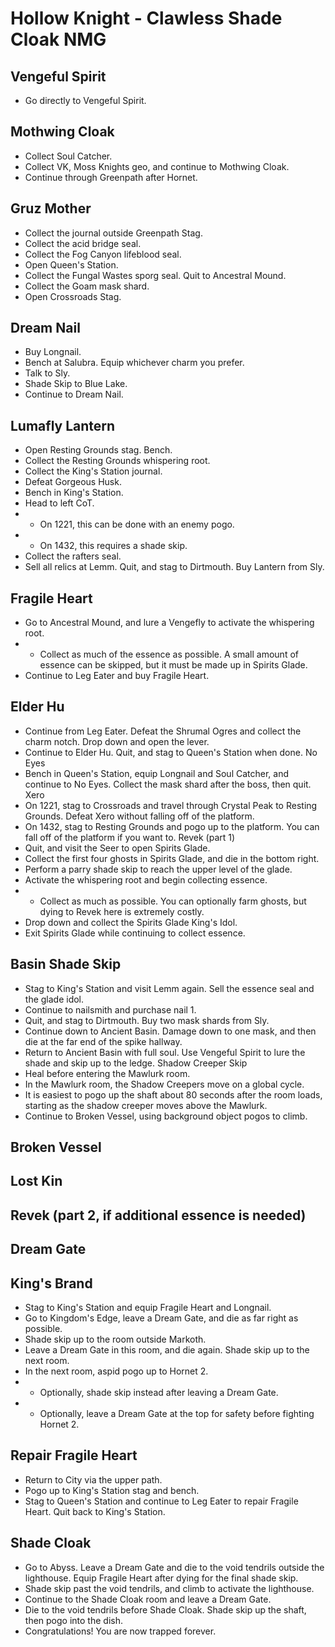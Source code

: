 # Hollow Knight - Clawless Shade Cloak NMG

## Vengeful Spirit
- Go directly to Vengeful Spirit.

## Mothwing Cloak
- Collect Soul Catcher.
- Collect VK, Moss Knights geo, and continue to Mothwing Cloak.
- Continue through Greenpath after Hornet.

## Gruz Mother
- Collect the journal outside Greenpath Stag.
- Collect the acid bridge seal.
- Collect the Fog Canyon lifeblood seal.
- Open Queen's Station.
- Collect the Fungal Wastes sporg seal. Quit to Ancestral Mound.
- Collect the Goam mask shard.
- Open Crossroads Stag.

## Dream Nail
- Buy Longnail.
- Bench at Salubra. Equip whichever charm you prefer.
- Talk to Sly.
- Shade Skip to Blue Lake.
- Continue to Dream Nail.

## Lumafly Lantern
- Open Resting Grounds stag. Bench.
- Collect the Resting Grounds whispering root.
- Collect the King's Station journal.
- Defeat Gorgeous Husk.
- Bench in King's Station.
- Head to left CoT.
- - On 1221, this can be done with an enemy pogo.
- - On 1432, this requires a shade skip.
- Collect the rafters seal.
- Sell all relics at Lemm. Quit, and stag to Dirtmouth. Buy Lantern from Sly.

## Fragile Heart
- Go to Ancestral Mound, and lure a Vengefly to activate the whispering root.
- - Collect as much of the essence as possible. A small amount of essence can be skipped, but it must be made up in Spirits Glade.
- Continue to Leg Eater and buy Fragile Heart.

## Elder Hu
- Continue from Leg Eater. Defeat the Shrumal Ogres and collect the charm notch. Drop down and open the lever.
- Continue to Elder Hu. Quit, and stag to Queen's Station when done.
No Eyes
- Bench in Queen's Station, equip Longnail and Soul Catcher, and continue to No Eyes. Collect the mask shard after the boss, then quit.
Xero
- On 1221, stag to Crossroads and travel through Crystal Peak to Resting Grounds. Defeat Xero without falling off of the platform.
- On 1432, stag to Resting Grounds and pogo up to the platform. You can fall off of the platform if you want to.
Revek (part 1)
- Quit, and visit the Seer to open Spirits Glade.
- Collect the first four ghosts in Spirits Glade, and die in the bottom right.
- Perform a parry shade skip to reach the upper level of the glade.
- Activate the whispering root and begin collecting essence.
- - Collect as much as possible. You can optionally farm ghosts, but dying to Revek here is extremely costly.
- Drop down and collect the Spirits Glade King's Idol.
- Exit Spirits Glade while continuing to collect essence.

## Basin Shade Skip
- Stag to King's Station and visit Lemm again. Sell the essence seal and the glade idol.
- Continue to nailsmith and purchase nail 1.
- Quit, and stag to Dirtmouth. Buy two mask shards from Sly.
- Continue down to Ancient Basin. Damage down to one mask, and then die at the far end of the spike hallway.
- Return to Ancient Basin with full soul. Use Vengeful Spirit to lure the shade and skip up to the ledge.
Shadow Creeper Skip
- Heal before entering the Mawlurk room.
- In the Mawlurk room, the Shadow Creepers move on a global cycle.
- It is easiest to pogo up the shaft about 80 seconds after the room loads, starting as the shadow creeper moves above the Mawlurk.
- Continue to Broken Vessel, using background object pogos to climb.

## Broken Vessel

## Lost Kin

## Revek (part 2, if additional essence is needed)

## Dream Gate

## King's Brand
- Stag to King's Station and equip Fragile Heart and Longnail.
- Go to Kingdom's Edge, leave a Dream Gate, and die as far right as possible.
- Shade skip up to the room outside Markoth.
- Leave a Dream Gate in this room, and die again. Shade skip up to the next room.
- In the next room, aspid pogo up to Hornet 2.
- - Optionally, shade skip instead after leaving a Dream Gate.
- - Optionally, leave a Dream Gate at the top for safety before fighting Hornet 2.

## Repair Fragile Heart
- Return to City via the upper path.
- Pogo up to King's Station stag and bench.
- Stag to Queen's Station and continue to Leg Eater to repair Fragile Heart. Quit back to King's Station.

## Shade Cloak
- Go to Abyss. Leave a Dream Gate and die to the void tendrils outside the lighthouse. Equip Fragile Heart after dying for the final shade skip.
- Shade skip past the void tendrils, and climb to activate the lighthouse.
- Continue to the Shade Cloak room and leave a Dream Gate.
- Die to the void tendrils before Shade Cloak. Shade skip up the shaft, then pogo into the dish.
- Congratulations! You are now trapped forever.
